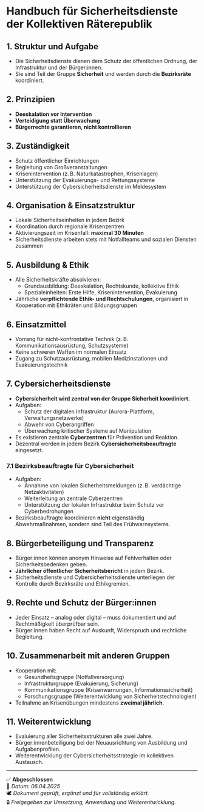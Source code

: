 # Handbuch für Sicherheitsdienste der Kollektiven Räterepublik

## 1. Struktur und Aufgabe
- Die Sicherheitsdienste dienen dem Schutz der öffentlichen Ordnung, der Infrastruktur und der Bürger:innen.
- Sie sind Teil der Gruppe **Sicherheit** und werden durch die **Bezirksräte** koordiniert.

## 2. Prinzipien
- **Deeskalation vor Intervention**
- **Verteidigung statt Überwachung**
- **Bürgerrechte garantieren, nicht kontrollieren**

## 3. Zuständigkeit
- Schutz öffentlicher Einrichtungen
- Begleitung von Großveranstaltungen
- Krisenintervention (z. B. Naturkatastrophen, Krisenlagen)
- Unterstützung der Evakuierungs- und Rettungssysteme
- Unterstützung der Cybersicherheitsdienste im Meldesystem

## 4. Organisation & Einsatzstruktur
- Lokale Sicherheitseinheiten in jedem Bezirk
- Koordination durch regionale Krisenzentren
- Aktivierungszeit im Krisenfall: **maximal 30 Minuten**
- Sicherheitsdienste arbeiten stets mit Notfallteams und sozialen Diensten zusammen

## 5. Ausbildung & Ethik
- Alle Sicherheitskräfte absolvieren:
  - Grundausbildung: Deeskalation, Rechtskunde, kollektive Ethik
  - Spezialeinheiten: Erste Hilfe, Krisenintervention, Evakuierung
- Jährliche **verpflichtende Ethik- und Rechtschulungen**, organisiert in Kooperation mit Ethikräten und Bildungsgruppen

## 6. Einsatzmittel
- Vorrang für nicht-konfrontative Technik (z. B. Kommunikationsausrüstung, Schutzsysteme)
- Keine schweren Waffen im normalen Einsatz
- Zugang zu Schutzausrüstung, mobilen Medizinstationen und Evakuierungstechnik

## 7. Cybersicherheitsdienste
- **Cybersicherheit wird zentral von der Gruppe Sicherheit koordiniert.**
- Aufgaben:
  - Schutz der digitalen Infrastruktur (Aurora-Plattform, Verwaltungsnetzwerke)
  - Abwehr von Cyberangriffen
  - Überwachung kritischer Systeme auf Manipulation
- Es existieren zentrale **Cyberzentren** für Prävention und Reaktion.
- Dezentral werden in jedem Bezirk **Cybersicherheitsbeauftragte** eingesetzt.

### 7.1 Bezirksbeauftragte für Cybersicherheit
- Aufgaben:
  - Annahme von lokalen Sicherheitsmeldungen (z. B. verdächtige Netzaktivitäten)
  - Weiterleitung an zentrale Cyberzentren
  - Unterstützung der lokalen Infrastruktur beim Schutz vor Cyberbedrohungen
- Bezirksbeauftragte koordinieren **nicht** eigenständig Abwehrmaßnahmen, sondern sind Teil des Frühwarnsystems.

## 8. Bürgerbeteiligung und Transparenz
- Bürger:innen können anonym Hinweise auf Fehlverhalten oder Sicherheitsbedenken geben.
- **Jährlicher öffentlicher Sicherheitsbericht** in jedem Bezirk.
- Sicherheitsdienste und Cybersicherheitsdienste unterliegen der Kontrolle durch Bezirksräte und Ethikgremien.

## 9. Rechte und Schutz der Bürger:innen
- Jeder Einsatz – analog oder digital – muss dokumentiert und auf Rechtmäßigkeit überprüfbar sein.
- Bürger:innen haben Recht auf Auskunft, Widerspruch und rechtliche Begleitung.

## 10. Zusammenarbeit mit anderen Gruppen
- Kooperation mit:
  - Gesundheitsgruppe (Notfallversorgung)
  - Infrastrukturgruppe (Evakuierung, Sicherung)
  - Kommunikationsgruppe (Krisenwarnungen, Informationssicherheit)
  - Forschungsgruppe (Weiterentwicklung von Sicherheitstechnologien)
- Teilnahme an Krisenübungen mindestens **zweimal jährlich**.

## 11. Weiterentwicklung
- Evaluierung aller Sicherheitsstrukturen alle zwei Jahre.
- Bürger:innenbeteiligung bei der Neuausrichtung von Ausbildung und Aufgabenprofilen.
- Weiterentwicklung der Cybersicherheitsstrategie im kollektiven Austausch.

---

✅ **Abgeschlossen**  
📅 *Datum: 06.04.2025*  
🕊️ *Dokument geprüft, ergänzt und für vollständig erklärt.*  
🔒 *Freigegeben zur Umsetzung, Anwendung und Weiterentwicklung.*

